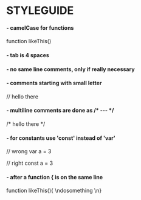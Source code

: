 # STYLEGUIDE

#### - camelCase for functions
function likeThis()

#### - tab is 4 spaces
    
#### - no same line comments, only if really necessary
    
#### - comments starting with small letter
// hello there

#### - multiline comments are done as /* --- */
/*
hello
there 
*/

#### - for constants use 'const' instead of 'var'
// wrong
var a = 3

// right
const a = 3

#### - after a function { is on the same line
function likeThis(){  \ndosomething  \n}
